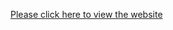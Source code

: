 [Please click here to view the website](https://bnjayashree.github.io/Simple_Projects/Box_Model/index.html)

